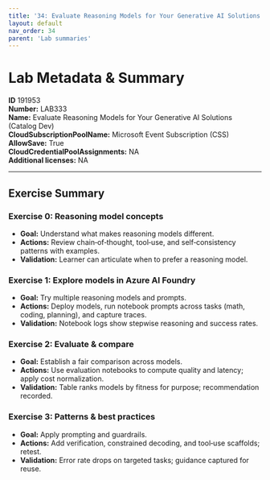 ```yaml
---
title: '34: Evaluate Reasoning Models for Your Generative AI Solutions (Catalog Dev)'
layout: default
nav_order: 34
parent: 'Lab summaries'
--- 
```


# Lab Metadata & Summary

**ID** 191953  
**Number:** LAB333  
**Name:** Evaluate Reasoning Models for Your Generative AI Solutions (Catalog Dev)  
**CloudSubscriptionPoolName:** Microsoft Event Subscription (CSS)  
**AllowSave:** True  
**CloudCredentialPoolAssignments:** NA  
**Additional licenses:** NA  

---

## Exercise Summary
### Exercise 0: Reasoning model concepts
- **Goal:** Understand what makes reasoning models different.
- **Actions:** Review chain‑of‑thought, tool‑use, and self‑consistency patterns with examples.
- **Validation:** Learner can articulate when to prefer a reasoning model.

### Exercise 1: Explore models in Azure AI Foundry
- **Goal:** Try multiple reasoning models and prompts.
- **Actions:** Deploy models, run notebook prompts across tasks (math, coding, planning), and capture traces.
- **Validation:** Notebook logs show stepwise reasoning and success rates.

### Exercise 2: Evaluate & compare
- **Goal:** Establish a fair comparison across models.
- **Actions:** Use evaluation notebooks to compute quality and latency; apply cost normalization.
- **Validation:** Table ranks models by fitness for purpose; recommendation recorded.

### Exercise 3: Patterns & best practices
- **Goal:** Apply prompting and guardrails.
- **Actions:** Add verification, constrained decoding, and tool‑use scaffolds; retest.
- **Validation:** Error rate drops on targeted tasks; guidance captured for reuse.

